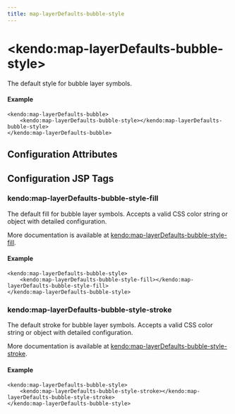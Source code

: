 ```yaml
---
title: map-layerDefaults-bubble-style
---
```


# \<kendo:map-layerDefaults-bubble-style\>

The default style for bubble layer symbols.

#### Example
    <kendo:map-layerDefaults-bubble>
        <kendo:map-layerDefaults-bubble-style></kendo:map-layerDefaults-bubble-style>
    </kendo:map-layerDefaults-bubble>

## Configuration Attributes


##  Configuration JSP Tags

### kendo:map-layerDefaults-bubble-style-fill

The default fill for bubble layer symbols.
Accepts a valid CSS color string or object with detailed configuration.

More documentation is available at [kendo:map-layerDefaults-bubble-style-fill](/kendo-ui/api/wrappers/jsp/map/layerdefaults-bubble-style-fill).

#### Example

    <kendo:map-layerDefaults-bubble-style>
        <kendo:map-layerDefaults-bubble-style-fill></kendo:map-layerDefaults-bubble-style-fill>
    </kendo:map-layerDefaults-bubble-style>

### kendo:map-layerDefaults-bubble-style-stroke

The default stroke for bubble layer symbols.
Accepts a valid CSS color string or object with detailed configuration.

More documentation is available at [kendo:map-layerDefaults-bubble-style-stroke](/kendo-ui/api/wrappers/jsp/map/layerdefaults-bubble-style-stroke).

#### Example

    <kendo:map-layerDefaults-bubble-style>
        <kendo:map-layerDefaults-bubble-style-stroke></kendo:map-layerDefaults-bubble-style-stroke>
    </kendo:map-layerDefaults-bubble-style>

